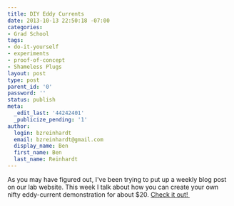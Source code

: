 ```yaml
---
title: DIY Eddy Currents
date: 2013-10-13 22:50:18 -07:00
categories:
- Grad School
tags:
- do-it-yourself
- experiments
- proof-of-concept
- Shameless Plugs
layout: post
type: post
parent_id: '0'
password: ''
status: publish
meta:
  _edit_last: '44242401'
  _publicize_pending: '1'
author:
  login: bzreinhardt
  email: bzreinhardt@gmail.com
  display_name: Ben
  first_name: Ben
  last_name: Reinhardt
---
```


<p>As you may have figured out, I've been trying to put up a weekly blog post on our lab website. This week I talk about how you can create your own nifty eddy-current demonstration for about $20. <a href="http://www.spacecraftresearch.com/blog/?p=224" target="_blank">Check it out! </a></p>
